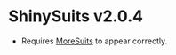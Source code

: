 # ShinySuits v2.0.4

- Requires [MoreSuits](https://thunderstore.io/c/lethal-company/p/x753/More_Suits/) to appear correctly.
